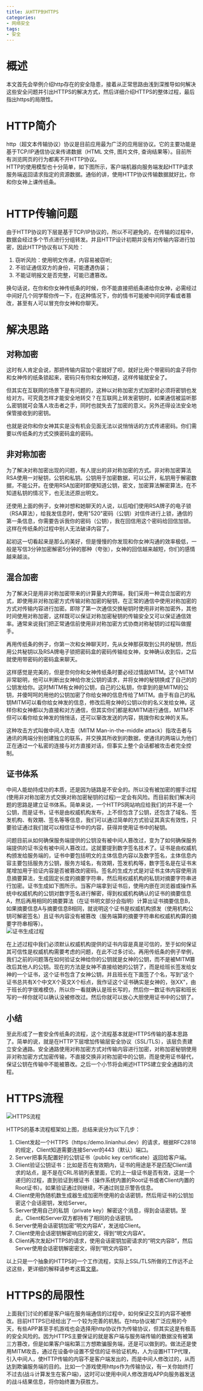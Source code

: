```yaml
---
title: 从HTTP到HTTPS
categories:
- 网络安全
tags:
- 安全
---
```

# 概述
本文首先会举例介绍http存在的安全隐患，接着从正常思路由浅到深推导如何解决这些安全问题并引出HTTPS的解决方式，然后详细介绍HTTPS的整体过程，最后指出https的局限性。

<!--more-->
# HTTP简介
http（超文本传输协议）协议是目前应用最为广泛的应用层协议。它的主要功能是基于TCP/IP通信协议来传递数据（HTML 文件, 图片文件, 查询结果等）。目前所有浏览网页的行为都离不开HTTP协议。  
HTTP的使用模型也十分简单，如下图所示，客户端机器向服务端发起HTTP请求服务端返回请求指定的资源数据。通俗的讲，使用HTTP协议传输数据就好比，你和你女神上课传纸条。

![]()

# HTTP传输问题
由于HTTP协议的下层是基于TCP/IP协议的，所以不可避免的，在传输的过程中，数据会经过多个节点进行分组转发。并且HTTP设计初期并没有对传输内容进行加密，因此HTTP协议有以下风险：
1. 窃听风险：使用明文传递，内容易被窃听;
2. 不验证通信双方的身份，可能遭遇伪装；
3. 不能证明报文是否完整，可能已遭篡改。

换句话说，在你和你女神传纸条的时候，你不能直接把纸条递给你女神，必需经过中间好几个同学帮你传一下，在这种情况下，你的情书可能被中间同学看或者篡改，甚至有人可以冒充你女神和你聊天。  

# 解决思路
## 对称加密
这时有人肯定会说，那把传输内容加个密就好了呗，就好比用个带密码的盒子将你和女神传的纸条锁起来，密码只有你和女神知道，这样传输就安全了。  

但其实在互联网的场景下是有问题的，这种以对称加密方式加密时必须将密钥也发给对方。可究竟怎样才能安全地转交？在互联网上转发密钥时，如果通信被监听那么密钥就可会落人攻击者之手，同时也就失去了加密的意义。另外还得设法安全地保管接收到的密钥。  

也就是说你和你女神其实是没有机会见面无法以说悄悄话的方式传递密码。你们需要以传纸条的方式交换密码盒的密码。    

## 非对称加密
为了解决对称加密出现的问题，有人提出的非对称加密的方式。非对称加密算法RSA使用一对秘钥，公钥和私钥。公钥用于加密数据，可以公开，私钥用于解密数据，不能公开。在使用RSA加密时即便知道公钥，密文，加密算法解密算法，在不知道私钥的情况下，也无法还原出明文。  

还使用上面的例子，女神对想和她聊天的人说，以后咱们使用RSA牌子的电子锁（RSA算法），给我发信息时，使用"520"密码（公钥）对信件进行上锁，通信的第一条信息，你需要告诉我你的密码（公钥），我在回信用这个密码给回信加锁。这样在传纸条的过程中别人无法破译内容了。  

起初这一切看起来是那么的美好，但是慢慢的你发现和你女神沟通的效率极低，一般是写信3分钟加密解密5分钟的那种（夸张），女神的回信越来越短，你们的感情越来越淡。  

## 混合加密
为了解决只是用非对称加密带来的计算量大的弊端，我们采用一种混合加密的方式，即使用非对称加密方式传输对称加密的秘钥，在正常的通信中使用对称加密的方式对传输内容进行加密。即除了第一次通信交换秘钥时使用非对称加密外，其他时间使用对称加密，这样既可以保证对称加密秘钥的传输安全又可以保证通信效率。通常来说我们把正常通信前使用非对称加密方式协商对称秘钥的过程叫做握手。  

再用传纸条的例子，你第一次和女神聊天时，先从女神那获取到公共的秘钥，然后用公共秘钥以及RSA牌电子锁把密码盒的密码传输给女神，女神确认收到后，之后就使用带密码的密码盒来聊天。  

这样感觉是完美的，但是奈何你和女神传纸条时要必经过情敌MITM。这个MITM非常聪明，他可以判断出女神给你发公钥的请求，并将女神的秘钥换成了自己的的公钥发给你。这时MITM有女神的公钥，自己的公私钥，你拿到的是MITM的公钥，并傻呵呵的用他的公钥加密了你给女神的信息传给了MITM。由于有自己的私钥MITM可以看你给女神发的信息，修改后用女神的公钥以你的名义发给女神。这样你和女神都以为直接和对方通信，但其实你们都是和MITM进行通信，MITM不但可以看你给女神发的悄悄话，还可以窜改发送的内容，挑拨你和女神的关系。  

这种攻击方式叫做中间人攻击（MITM Man-in-the-middle attack）指攻击者与通讯的两端分别创建独立的联系，并交换其所收到的数据，使通讯的两端认为他们正在通过一个私密的连接与对方直接对话，但事实上整个会话都被攻击者完全控制。

## 证书体系
中间人能劫持成功的本质，还是因为链路是不安全的。所以没有被加密的握手过程(使用非对称加密方式交换对称加密秘钥的过程)一定会有风险。而目前我们解决问题的思路是建立证书体系。简单来说，一个HTTPS网站响应给我们的并不是一个公钥，而是证书，证书是由权威机构发布，上不但包含了公钥，还包含了域名、签发机构、有效期、签名等等信息，我们可以通过简单的方式验证其真实有效性，只要验证通过我们就可以相信证书中的内容，获得并使用证书中的秘钥。  

问题目前从如何确保服务端提供的公钥没有被中间人篡改过，变为了如何确保服务端提供的证书没有被中间人篡改过。这就要提到数字签名技术了。证书是由权威机构颁发给服务端的，证书中要包括明文的主体信息内容以及数字签名，主体信息内容主要包括服务方公钥，服务方域名，有效期，签发机构等，数字签名是在证书末尾增加用于验证内容是否被篡改的密码。签名的生成方式是对证书主体内容使用消息摘要算法，生成固定长度的摘要字符串，然后用权威机构的私钥对摘要字符串进行加密。证书生成如下图所示。当客户端拿到证书后，使用内嵌在浏览器或操作系统中权威机构的公钥对数字签名进行解密，得到权威机构确认的证书的摘要信息A，然后再用相同的摘要算法（在证书明文部分会指明）计算出证书摘要信息B，如果摘要信息A与摘要信息B相同，就说明这个证书是权威机构颁发（使用机构公钥可解密签名）且证书内容没有被篡改（服务端算的摘要字符串和权威机构算的摘要字符串相等）。  
![证书生成过程](https://rfc2616.oss-cn-beijing.aliyuncs.com/blog/generateCRT.png)

在上述过程中我们必须默认权威机构提供的证书内容是真是可信的，至于如何保证其可信性是权威机构需要考虑的问题，在此不过多讨论。再用传纸条的例子举例，我们之前的问题落在如何验证女神给你的公钥就是女神的公钥，而不是被MITM篡改后其他人的公钥。现在的方法是女神不直接给她的公钥了，而是给班长签发给女神的一个证书，这个证书包含了女神公钥，并且班长在下面签了个名，写到"这个证书总共有X个中文X个英文X个标点，我作证这个证书确实是女神的，张XX"，由于班长的字很难模仿，所以你一看就确认是班长写的，然后你一数证书内容和班长写的一样你就可以确认没被修改过。然后你就可以放心大胆使用证书中的公钥了。  

## 小结
至此形成了一套安全传纸条的流程，这个流程基本就是HTTPS传输的基本思路了。简单的说，就是在HTTP下层增加传输层安全协议（SSL/TLS），该层负责建立安全通路。安全通路使用对称加密方式对传输内容进行加密，对称加密秘钥使用非对称加密方式加密传输，不直接交换非对称加密中的公钥，而是使用证书替代，保证公钥在传输中不能被篡改。之后一个小节将会阐述HTTPS建立安全通路的流程。

# HTTPS流程
![HTTPS流程](https://rfc2616.oss-cn-beijing.aliyuncs.com/blog/https.png)  

HTTPS的基本流程框架如上图，总结来说分为以下几步：
1. Client发起一个HTTPS（https:/demo.linianhui.dev）的请求，根据RFC2818的规定，Client知道需要连接Server的443（默认）端口。
2. Server把事先配置好的公钥证书（public key certificate）返回给客户端。
3. Client验证公钥证书：比如是否在有效期内，证书的用途是不是匹配Client请求的站点，是不是在CRL吊销列表里面，它的上一级证书是否有效，这是一个递归的过程，直到验证到根证书（操作系统内置的Root证书或者Client内置的Root证书）。如果验证通过则继续，不通过则显示警告信息。
4. Client使用伪随机数生成器生成加密所使用的会话密钥，然后用证书的公钥加密这个会话密钥，发给Server。
5. Server使用自己的私钥（private key）解密这个消息，得到会话密钥。至此，Client和Server双方都持有了相同的会话密钥。
6. Server使用会话密钥加密“明文内容A”，发送给Client。
7. Client使用会话密钥解密响应的密文，得到“明文内容A”。
8. Client再次发起HTTPS的请求，使用会话密钥加密请求的“明文内容B”，然后Server使用会话密钥解密密文，得到“明文内容B”。

以上只是一个抽象的HTTPS的一个工作流程，实际上SSL/TLS所做的工作远不止这这些，更详细的解释请参考这篇[文章](https://www.infoq.cn/article/HTTPS-Connection-Jeff-Moser/)。

# HTTPS的局限性
上面我们讨论的都是客户端在服务端通信的过程中，如何保证交互的内容不被修改。目前HTTPS已经给出了一个较为完善的机制。在http协议被广泛应用的今天，有些APP甚至手机游戏也会选择用http协议作为传输协议，但其实这是有极高的安全风险的。因为HTTPS主要保证的就是客户端与服务端传输的数据没有被第三方篡改，但是如果客户端和第三方想欺骗服务端，还是可以做到的。做法还是使用MITM攻击，通过在设备中设置不受信的证书验证机构，人为设置HTTP代理，引入中间人，使HTTP传输的内容不是客户端发出的，而是中间人修改过的，从而达到欺骗服务端的目的。比如一个游戏使用https作为传输协议，有一关你始终打不过去(战斗计算发生在客户端)，这时可以使用中间人修改游戏APP向服务器发送的战斗结果信息，将你始终置为获胜方。